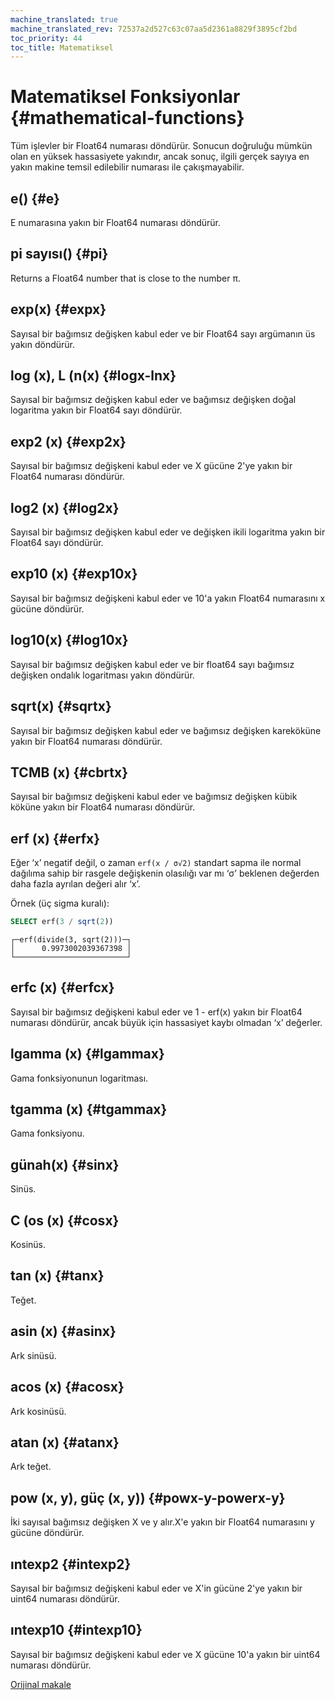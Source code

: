 ```yaml
---
machine_translated: true
machine_translated_rev: 72537a2d527c63c07aa5d2361a8829f3895cf2bd
toc_priority: 44
toc_title: Matematiksel
---
```


# Matematiksel Fonksiyonlar {#mathematical-functions}

Tüm işlevler bir Float64 numarası döndürür. Sonucun doğruluğu mümkün olan en yüksek hassasiyete yakındır, ancak sonuç, ilgili gerçek sayıya en yakın makine temsil edilebilir numarası ile çakışmayabilir.

## e() {#e}

E numarasına yakın bir Float64 numarası döndürür.

## pi sayısı() {#pi}

Returns a Float64 number that is close to the number π.

## exp(x) {#expx}

Sayısal bir bağımsız değişken kabul eder ve bir Float64 sayı argümanın üs yakın döndürür.

## log (x), L (n(x) {#logx-lnx}

Sayısal bir bağımsız değişken kabul eder ve bağımsız değişken doğal logaritma yakın bir Float64 sayı döndürür.

## exp2 (x) {#exp2x}

Sayısal bir bağımsız değişkeni kabul eder ve X gücüne 2'ye yakın bir Float64 numarası döndürür.

## log2 (x) {#log2x}

Sayısal bir bağımsız değişken kabul eder ve değişken ikili logaritma yakın bir Float64 sayı döndürür.

## exp10 (x) {#exp10x}

Sayısal bir bağımsız değişkeni kabul eder ve 10'a yakın Float64 numarasını x gücüne döndürür.

## log10(x) {#log10x}

Sayısal bir bağımsız değişken kabul eder ve bir float64 sayı bağımsız değişken ondalık logaritması yakın döndürür.

## sqrt(x) {#sqrtx}

Sayısal bir bağımsız değişken kabul eder ve bağımsız değişken kareköküne yakın bir Float64 numarası döndürür.

## TCMB (x) {#cbrtx}

Sayısal bir bağımsız değişkeni kabul eder ve bağımsız değişken kübik köküne yakın bir Float64 numarası döndürür.

## erf (x) {#erfx}

Eğer ‘x’ negatif değil, o zaman `erf(x / σ√2)` standart sapma ile normal dağılıma sahip bir rasgele değişkenin olasılığı var mı ‘σ’ beklenen değerden daha fazla ayrılan değeri alır ‘x’.

Örnek (üç sigma kuralı):

``` sql
SELECT erf(3 / sqrt(2))
```

``` text
┌─erf(divide(3, sqrt(2)))─┐
│      0.9973002039367398 │
└─────────────────────────┘
```

## erfc (x) {#erfcx}

Sayısal bir bağımsız değişkeni kabul eder ve 1 - erf(x) yakın bir Float64 numarası döndürür, ancak büyük için hassasiyet kaybı olmadan ‘x’ değerler.

## lgamma (x) {#lgammax}

Gama fonksiyonunun logaritması.

## tgamma (x) {#tgammax}

Gama fonksiyonu.

## günah(x) {#sinx}

Sinüs.

## C (os (x) {#cosx}

Kosinüs.

## tan (x) {#tanx}

Teğet.

## asin (x) {#asinx}

Ark sinüsü.

## acos (x) {#acosx}

Ark kosinüsü.

## atan (x) {#atanx}

Ark teğet.

## pow (x, y), güç (x, y)) {#powx-y-powerx-y}

İki sayısal bağımsız değişken X ve y alır.X'e yakın bir Float64 numarasını y gücüne döndürür.

## ıntexp2 {#intexp2}

Sayısal bir bağımsız değişkeni kabul eder ve X'in gücüne 2'ye yakın bir uint64 numarası döndürür.

## ıntexp10 {#intexp10}

Sayısal bir bağımsız değişkeni kabul eder ve X gücüne 10'a yakın bir uint64 numarası döndürür.

[Orijinal makale](https://clickhouse.tech/docs/en/query_language/functions/math_functions/) <!--hide-->

